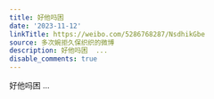 ```yaml
---
title: 好他吗困
date: '2023-11-12'
linkTitle: https://weibo.com/5286768287/NsdhikGbe
source: 多次婉拒久保织织的微博
description: 好他吗困  ...
disable_comments: true
---
```

好他吗困  ...